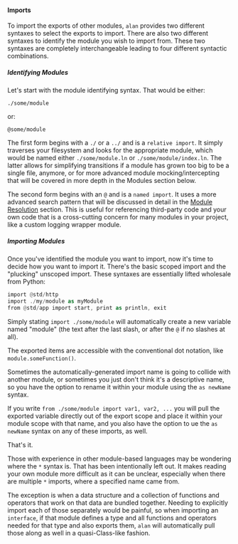 #### Imports

To import the exports of other modules, `alan` provides two different syntaxes to select the exports to import. There are also two different syntaxes to identify the module you wish to import from. These two syntaxes are completely interchangeable leading to four different syntactic combinations.

##### Identifying Modules

Let's start with the module identifying syntax. That would be either:

```
./some/module
```

or:

```
@some/module
```

The first form begins with a `./` or a `../` and is a `relative import`. It simply traverses your filesystem and looks for the appropriate module, which would be named either `./some/module.ln` or `./some/module/index.ln`. The latter allows for simplifying transitions if a module has grown too big to be a single file, anymore, or for more advanced module mocking/intercepting that will be covered in more depth in the Modules section below.

The second form begins with an `@` and is a `named import`. It uses a more advanced search pattern that will be discussed in detail in the [Module Resolution](./module_resolution.md) section. This is useful for referencing third-party code and your own code that is a cross-cutting concern for many modules in your project, like a custom logging wrapper module.

##### Importing Modules

Once you've identified the module you want to import, now it's time to decide how you want to import it. There's the basic scoped import and the "plucking" unscoped import. These syntaxes are essentially lifted wholesale from Python:

```rust
import @std/http
import ./my/module as myModule
from @std/app import start, print as println, exit
```

Simply stating `import ./some/module` will automatically create a new variable named "module" (the text after the last slash, or after the `@` if no slashes at all).

The exported items are accessible with the conventional dot notation, like `module.someFunction()`.

Sometimes the automatically-generated import name is going to collide with another module, or sometimes you just don't think it's a descriptive name, so you have the option to rename it within your module using the `as newName` syntax.

If you write `from ./some/module import var1, var2, ...` you will pull the exported variable directly out of the export scope and place it within your module scope with that name, and you also have the option to ue the `as newName` syntax on any of these imports, as well.

That's it.

Those with experience in other module-based languages may be wondering where the `*` syntax is. That has been intentionally left out. It makes reading your own module more difficult as it can be unclear, especially when there are multiple `*` imports, where a specified name came from.

The exception is when a data structure and a collection of functions and operators that work on that data are bundled together. Needing to explicitly import each of those separately would be painful, so when importing an `interface`, if that module defines a type and all functions and operators needed for that type and also exports them, `alan` will automatically pull those along as well in a quasi-Class-like fashion.

